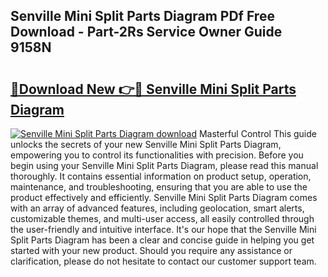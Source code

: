 ## Senville Mini Split Parts Diagram PDf Free Download - Part-2Rs Service Owner Guide 9158N

# <h2><a href="http://dfim99w.blite.top/?on=Senville+Mini+Split+Parts+Diagram">🔗Download New 👉🔴 Senville Mini Split Parts Diagram</a></h2>

[![Senville Mini Split Parts Diagram download](https://i.imgur.com/lujVjoI.png)](http://dfim99w.blite.top/?on=Senville+Mini+Split+Parts+Diagram)
Masterful Control This guide unlocks the secrets of your new Senville Mini Split Parts Diagram, empowering you to control its functionalities with precision. Before you begin using your Senville Mini Split Parts Diagram, please read this manual thoroughly. It contains essential information on product setup, operation, maintenance, and troubleshooting, ensuring that you are able to use the product effectively and efficiently. Senville Mini Split Parts Diagram comes with an array of advanced features, including geolocation, smart alerts, customizable themes, and multi-user access, all easily controlled through the user-friendly and intuitive interface. It's our hope that the Senville Mini Split Parts Diagram has been a clear and concise guide in helping you get started with your new product. Should you require any assistance or clarification, please do not hesitate to contact our customer support team.
